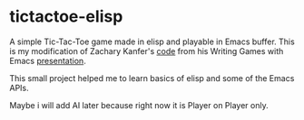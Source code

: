 # tictactoe-elisp

A simple Tic-Tac-Toe game made in elisp and playable in Emacs buffer. This is my modification of Zachary Kanfer's [code](https://zck.org/tictactoe/tictactoe.el) from his Writing Games with Emacs [presentation](https://www.youtube.com/watch?v=gk39mp8Vy4M).

This small project helped me to learn basics of elisp and some of the Emacs APIs.

Maybe i will add AI later because right now it is Player on Player only.

